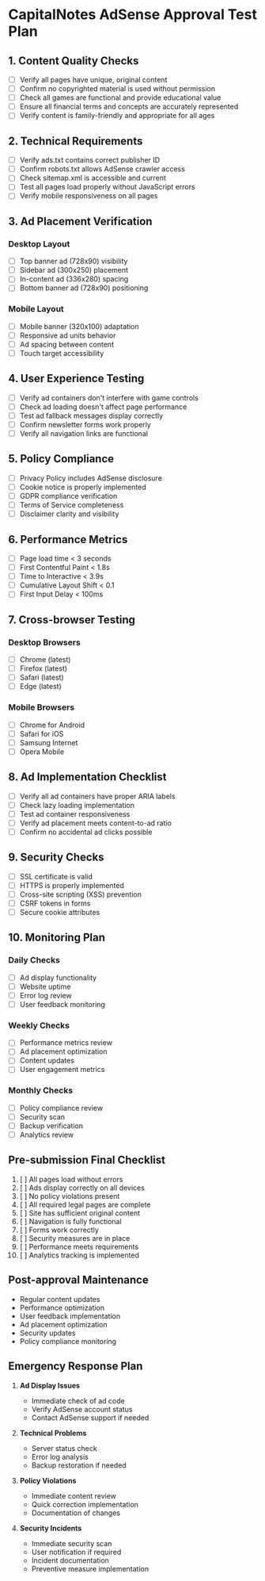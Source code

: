 # CapitalNotes AdSense Approval Test Plan

## 1. Content Quality Checks
- [ ] Verify all pages have unique, original content
- [ ] Confirm no copyrighted material is used without permission
- [ ] Check all games are functional and provide educational value
- [ ] Ensure all financial terms and concepts are accurately represented
- [ ] Verify content is family-friendly and appropriate for all ages

## 2. Technical Requirements
- [ ] Verify ads.txt contains correct publisher ID
- [ ] Confirm robots.txt allows AdSense crawler access
- [ ] Check sitemap.xml is accessible and current
- [ ] Test all pages load properly without JavaScript errors
- [ ] Verify mobile responsiveness on all pages

## 3. Ad Placement Verification
### Desktop Layout
- [ ] Top banner ad (728x90) visibility
- [ ] Sidebar ad (300x250) placement
- [ ] In-content ad (336x280) spacing
- [ ] Bottom banner ad (728x90) positioning

### Mobile Layout
- [ ] Mobile banner (320x100) adaptation
- [ ] Responsive ad units behavior
- [ ] Ad spacing between content
- [ ] Touch target accessibility

## 4. User Experience Testing
- [ ] Verify ad containers don't interfere with game controls
- [ ] Check ad loading doesn't affect page performance
- [ ] Test ad fallback messages display correctly
- [ ] Confirm newsletter forms work properly
- [ ] Verify all navigation links are functional

## 5. Policy Compliance
- [ ] Privacy Policy includes AdSense disclosure
- [ ] Cookie notice is properly implemented
- [ ] GDPR compliance verification
- [ ] Terms of Service completeness
- [ ] Disclaimer clarity and visibility

## 6. Performance Metrics
- [ ] Page load time < 3 seconds
- [ ] First Contentful Paint < 1.8s
- [ ] Time to Interactive < 3.9s
- [ ] Cumulative Layout Shift < 0.1
- [ ] First Input Delay < 100ms

## 7. Cross-browser Testing
### Desktop Browsers
- [ ] Chrome (latest)
- [ ] Firefox (latest)
- [ ] Safari (latest)
- [ ] Edge (latest)

### Mobile Browsers
- [ ] Chrome for Android
- [ ] Safari for iOS
- [ ] Samsung Internet
- [ ] Opera Mobile

## 8. Ad Implementation Checklist
- [ ] Verify all ad containers have proper ARIA labels
- [ ] Check lazy loading implementation
- [ ] Test ad container responsiveness
- [ ] Verify ad placement meets content-to-ad ratio
- [ ] Confirm no accidental ad clicks possible

## 9. Security Checks
- [ ] SSL certificate is valid
- [ ] HTTPS is properly implemented
- [ ] Cross-site scripting (XSS) prevention
- [ ] CSRF tokens in forms
- [ ] Secure cookie attributes

## 10. Monitoring Plan
### Daily Checks
- [ ] Ad display functionality
- [ ] Website uptime
- [ ] Error log review
- [ ] User feedback monitoring

### Weekly Checks
- [ ] Performance metrics review
- [ ] Ad placement optimization
- [ ] Content updates
- [ ] User engagement metrics

### Monthly Checks
- [ ] Policy compliance review
- [ ] Security scan
- [ ] Backup verification
- [ ] Analytics review

## Pre-submission Final Checklist
1. [ ] All pages load without errors
2. [ ] Ads display correctly on all devices
3. [ ] No policy violations present
4. [ ] All required legal pages are complete
5. [ ] Site has sufficient original content
6. [ ] Navigation is fully functional
7. [ ] Forms work correctly
8. [ ] Security measures are in place
9. [ ] Performance meets requirements
10. [ ] Analytics tracking is implemented

## Post-approval Maintenance
- Regular content updates
- Performance optimization
- User feedback implementation
- Ad placement optimization
- Security updates
- Policy compliance monitoring

## Emergency Response Plan
1. **Ad Display Issues**
   - Immediate check of ad code
   - Verify AdSense account status
   - Contact AdSense support if needed

2. **Technical Problems**
   - Server status check
   - Error log analysis
   - Backup restoration if needed

3. **Policy Violations**
   - Immediate content review
   - Quick correction implementation
   - Documentation of changes

4. **Security Incidents**
   - Immediate security scan
   - User notification if required
   - Incident documentation
   - Preventive measure implementation 